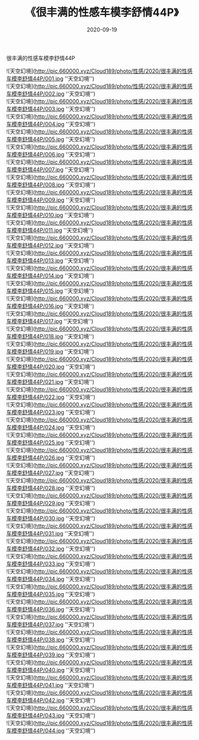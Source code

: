 ﻿---
layout: post
title:  《很丰满的性感车模李舒情44P》
date:   2020-09-19
img: http://pic.660000.xyz/Cloud189/photo/性感/2020/很丰满的性感车模李舒情44P/000.jpg
categories: [美女, 性感, 泳衣]
---

很丰满的性感车模李舒情44P



![天空幻境](http://pic.660000.xyz/Cloud189/photo/性感/2020/很丰满的性感车模李舒情44P/001.jpg ''天空幻境'') <br>
![天空幻境](http://pic.660000.xyz/Cloud189/photo/性感/2020/很丰满的性感车模李舒情44P/002.jpg ''天空幻境'') <br>
![天空幻境](http://pic.660000.xyz/Cloud189/photo/性感/2020/很丰满的性感车模李舒情44P/003.jpg ''天空幻境'') <br>
![天空幻境](http://pic.660000.xyz/Cloud189/photo/性感/2020/很丰满的性感车模李舒情44P/004.jpg ''天空幻境'') <br>
![天空幻境](http://pic.660000.xyz/Cloud189/photo/性感/2020/很丰满的性感车模李舒情44P/005.jpg ''天空幻境'') <br>
![天空幻境](http://pic.660000.xyz/Cloud189/photo/性感/2020/很丰满的性感车模李舒情44P/006.jpg ''天空幻境'') <br>
![天空幻境](http://pic.660000.xyz/Cloud189/photo/性感/2020/很丰满的性感车模李舒情44P/007.jpg ''天空幻境'') <br>
![天空幻境](http://pic.660000.xyz/Cloud189/photo/性感/2020/很丰满的性感车模李舒情44P/008.jpg ''天空幻境'') <br>
![天空幻境](http://pic.660000.xyz/Cloud189/photo/性感/2020/很丰满的性感车模李舒情44P/009.jpg ''天空幻境'') <br>
![天空幻境](http://pic.660000.xyz/Cloud189/photo/性感/2020/很丰满的性感车模李舒情44P/010.jpg ''天空幻境'') <br>
![天空幻境](http://pic.660000.xyz/Cloud189/photo/性感/2020/很丰满的性感车模李舒情44P/011.jpg ''天空幻境'') <br>
![天空幻境](http://pic.660000.xyz/Cloud189/photo/性感/2020/很丰满的性感车模李舒情44P/012.jpg ''天空幻境'') <br>
![天空幻境](http://pic.660000.xyz/Cloud189/photo/性感/2020/很丰满的性感车模李舒情44P/013.jpg ''天空幻境'') <br>
![天空幻境](http://pic.660000.xyz/Cloud189/photo/性感/2020/很丰满的性感车模李舒情44P/014.jpg ''天空幻境'') <br>
![天空幻境](http://pic.660000.xyz/Cloud189/photo/性感/2020/很丰满的性感车模李舒情44P/015.jpg ''天空幻境'') <br>
![天空幻境](http://pic.660000.xyz/Cloud189/photo/性感/2020/很丰满的性感车模李舒情44P/016.jpg ''天空幻境'') <br>
![天空幻境](http://pic.660000.xyz/Cloud189/photo/性感/2020/很丰满的性感车模李舒情44P/017.jpg ''天空幻境'') <br>
![天空幻境](http://pic.660000.xyz/Cloud189/photo/性感/2020/很丰满的性感车模李舒情44P/018.jpg ''天空幻境'') <br>
![天空幻境](http://pic.660000.xyz/Cloud189/photo/性感/2020/很丰满的性感车模李舒情44P/019.jpg ''天空幻境'') <br>
![天空幻境](http://pic.660000.xyz/Cloud189/photo/性感/2020/很丰满的性感车模李舒情44P/020.jpg ''天空幻境'') <br>
![天空幻境](http://pic.660000.xyz/Cloud189/photo/性感/2020/很丰满的性感车模李舒情44P/021.jpg ''天空幻境'') <br>
![天空幻境](http://pic.660000.xyz/Cloud189/photo/性感/2020/很丰满的性感车模李舒情44P/022.jpg ''天空幻境'') <br>
![天空幻境](http://pic.660000.xyz/Cloud189/photo/性感/2020/很丰满的性感车模李舒情44P/023.jpg ''天空幻境'') <br>
![天空幻境](http://pic.660000.xyz/Cloud189/photo/性感/2020/很丰满的性感车模李舒情44P/024.jpg ''天空幻境'') <br>
![天空幻境](http://pic.660000.xyz/Cloud189/photo/性感/2020/很丰满的性感车模李舒情44P/025.jpg ''天空幻境'') <br>
![天空幻境](http://pic.660000.xyz/Cloud189/photo/性感/2020/很丰满的性感车模李舒情44P/026.jpg ''天空幻境'') <br>
![天空幻境](http://pic.660000.xyz/Cloud189/photo/性感/2020/很丰满的性感车模李舒情44P/027.jpg ''天空幻境'') <br>
![天空幻境](http://pic.660000.xyz/Cloud189/photo/性感/2020/很丰满的性感车模李舒情44P/028.jpg ''天空幻境'') <br>
![天空幻境](http://pic.660000.xyz/Cloud189/photo/性感/2020/很丰满的性感车模李舒情44P/029.jpg ''天空幻境'') <br>
![天空幻境](http://pic.660000.xyz/Cloud189/photo/性感/2020/很丰满的性感车模李舒情44P/030.jpg ''天空幻境'') <br>
![天空幻境](http://pic.660000.xyz/Cloud189/photo/性感/2020/很丰满的性感车模李舒情44P/031.jpg ''天空幻境'') <br>
![天空幻境](http://pic.660000.xyz/Cloud189/photo/性感/2020/很丰满的性感车模李舒情44P/032.jpg ''天空幻境'') <br>
![天空幻境](http://pic.660000.xyz/Cloud189/photo/性感/2020/很丰满的性感车模李舒情44P/033.jpg ''天空幻境'') <br>
![天空幻境](http://pic.660000.xyz/Cloud189/photo/性感/2020/很丰满的性感车模李舒情44P/034.jpg ''天空幻境'') <br>
![天空幻境](http://pic.660000.xyz/Cloud189/photo/性感/2020/很丰满的性感车模李舒情44P/035.jpg ''天空幻境'') <br>
![天空幻境](http://pic.660000.xyz/Cloud189/photo/性感/2020/很丰满的性感车模李舒情44P/036.jpg ''天空幻境'') <br>
![天空幻境](http://pic.660000.xyz/Cloud189/photo/性感/2020/很丰满的性感车模李舒情44P/037.jpg ''天空幻境'') <br>
![天空幻境](http://pic.660000.xyz/Cloud189/photo/性感/2020/很丰满的性感车模李舒情44P/038.jpg ''天空幻境'') <br>
![天空幻境](http://pic.660000.xyz/Cloud189/photo/性感/2020/很丰满的性感车模李舒情44P/039.jpg ''天空幻境'') <br>
![天空幻境](http://pic.660000.xyz/Cloud189/photo/性感/2020/很丰满的性感车模李舒情44P/040.jpg ''天空幻境'') <br>
![天空幻境](http://pic.660000.xyz/Cloud189/photo/性感/2020/很丰满的性感车模李舒情44P/041.jpg ''天空幻境'') <br>
![天空幻境](http://pic.660000.xyz/Cloud189/photo/性感/2020/很丰满的性感车模李舒情44P/042.jpg ''天空幻境'') <br>
![天空幻境](http://pic.660000.xyz/Cloud189/photo/性感/2020/很丰满的性感车模李舒情44P/043.jpg ''天空幻境'') <br>
![天空幻境](http://pic.660000.xyz/Cloud189/photo/性感/2020/很丰满的性感车模李舒情44P/044.jpg ''天空幻境'') <br>